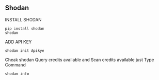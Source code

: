 
   ## Shodan 
   
 INSTALL SHODAN 
   
    pip install shodan
    shodan
       
 ADD API KEY 
  
    shodan init Apikye
      
 Cheak shodan Query credits available and Scan credits available
 just Type Command 
     
    shodan info
    
  














